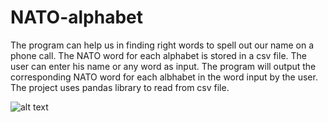 # NATO-alphabet
The program can help us in finding right words to spell out our name on a phone call. 
The NATO word for each alphabet is stored in a csv file.
The user can enter his name or any word as input. The program will output the corresponding NATO word for each albhabet in the word input by the user.
The project uses pandas library to read from csv file.

![alt text](https://github.com/shubham101096/NATO-alphabet-python/blob/master/screenshots/output.png)
